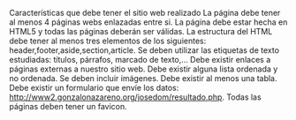 Características que debe tener el sitio web realizado
La página debe tener al menos 4 páginas webs enlazadas entre si.
La página debe estar hecha en HTML5 y todas las páginas deberán ser válidas.
La estructura del HTML debe tener al menos tres elementos de los siguientes: header,footer,aside,section,article.
Se deben utilizar las etiquetas de texto estudiadas: títulos, párrafos, marcado de texto,…
Debe existir enlaces a páginas externas a nuestro sitio web.
Debe existir alguna lista ordenada y no ordenada.
Se deben incluir imágenes.
Debe existir al menos una tabla.
Debe existir un formulario que envíe los datos: http://www2.gonzalonazareno.org/josedom/resultado.php.
Todas las páginas deben tener un favicon.
